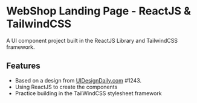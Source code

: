 # WebShop Landing Page - ReactJS & TailwindCSS

A UI component project built in the ReactJS Library and TailwindCSS framework.

## Features

* Based on a design from [UIDesignDaily.com](https://www.uidesigndaily.com/posts/figma-webshop-landing-page-website-day-1243) #1243.
* Using ReactJS to create the components
* Practice building in the TailWindCSS stylesheet framework
